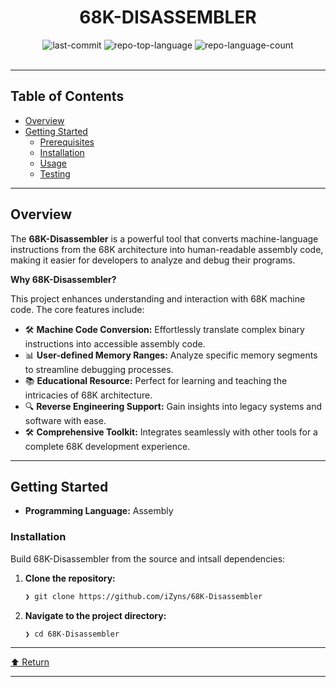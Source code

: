 <div id="top">

<!-- HEADER STYLE: CLASSIC -->
<div align="center">


# 68K-DISASSEMBLER

<!-- BADGES -->
<img src="https://img.shields.io/github/last-commit/iZyns/68K-Disassembler?style=flat&logo=git&logoColor=white&color=0080ff" alt="last-commit">
<img src="https://img.shields.io/github/languages/top/iZyns/68K-Disassembler?style=flat&color=0080ff" alt="repo-top-language">
<img src="https://img.shields.io/github/languages/count/iZyns/68K-Disassembler?style=flat&color=0080ff" alt="repo-language-count">

</div>
<br>

---

## Table of Contents

- [Overview](#overview)
- [Getting Started](#getting-started)
    - [Prerequisites](#prerequisites)
    - [Installation](#installation)
    - [Usage](#usage)
    - [Testing](#testing)

---

## Overview

The **68K-Disassembler** is a powerful tool that converts machine-language instructions from the 68K architecture into human-readable assembly code, making it easier for developers to analyze and debug their programs.

**Why 68K-Disassembler?**

This project enhances understanding and interaction with 68K machine code. The core features include:

- 🛠️ **Machine Code Conversion:** Effortlessly translate complex binary instructions into accessible assembly code.
- 📊 **User-defined Memory Ranges:** Analyze specific memory segments to streamline debugging processes.
- 📚 **Educational Resource:** Perfect for learning and teaching the intricacies of 68K architecture.
- 🔍 **Reverse Engineering Support:** Gain insights into legacy systems and software with ease.
- 🛠️ **Comprehensive Toolkit:** Integrates seamlessly with other tools for a complete 68K development experience.

---

## Getting Started

- **Programming Language:** Assembly

### Installation

Build 68K-Disassembler from the source and intsall dependencies:

1. **Clone the repository:**

    ```sh
    ❯ git clone https://github.com/iZyns/68K-Disassembler
    ```

2. **Navigate to the project directory:**

    ```sh
    ❯ cd 68K-Disassembler
    ```

---

<div align="left"><a href="#top">⬆ Return</a></div>

---
